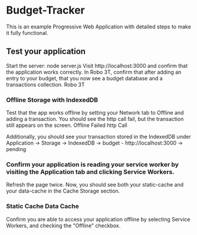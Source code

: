 # Budget-Tracker

This is an example Progressive Web Application with detailed steps to make it fully functional. 

## Test your application
Start the server: node server.js
Visit http://localhost:3000 and confirm that the application works correctly.
In Robo 3T, confirm that after adding an entry to your budget, that you now see a budget database and a transactions collection.
Robo 3T

### Offline Storage with IndexedDB
Test that the app works offline by setting your Network tab to Offline and adding a transaction. You should see the http call fail, but the transaction still appears on the screen.
Offline Failed http Call

Additionally, you should see your transaction stored in the IndexedDB under Application -> Storage -> IndexedDB -> budget - http://localhost:3000 -> pending

### Confirm your application is reading your service worker by visiting the Application tab and clicking Service Workers.
Refresh the page twice. Now, you should see both your static-cache and your data-cache in the Cache Storage section.

### Static Cache Data Cache
Confirm you are able to access your application offline by selecting Service Workers, and checking the "Offline" checkbox.